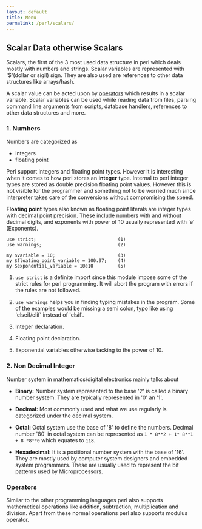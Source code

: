 ```yaml
---
layout: default
title: Menu
permalink: /perl/scalars/
---
```

## Scalar Data otherwise Scalars

Scalars, the first of the 3 most used data structure in perl which deals mostly with numbers and strings. Scalar variables are represented with '$'(dollar or sigil) sign. They are also used are references to other data structures like arrays/hash. 


A scalar value can be acted upon by [operators](#operators) which results in a scalar variable. Scalar variables can be used while reading data from files, parsing command line arguments from scripts, database handlers, references to other data structures and more. 


### 1. Numbers

Numbers are categorized as 
- integers
- floating point

Perl support integers and floating point types. However it is interesting when it comes to how perl stores an **integer** type. Internal to perl integer types are stored as double precision floating point values. However this is not visible for the programmer and something not to be worried much since interpreter takes care of the conversions without compromising the speed.

**Floating point** types also known as floating point literals are integer types with decimal point precision. These include numbers with and without decimal digits, and exponents with power of 10 usually represented with 'e' (Exponents).

```
use strict;                              (1)
use warnings;                            (2)

my $variable = 10;                       (3)
my $floating_point_variable = 100.97;    (4)
my $exponential_variable = 10e10         (5)
```

1. `use strict` is a definite import since this module impose some of the strict rules for perl programming. It will abort the program with errors if the rules are not followed.

2. `use warnings` helps you in finding typing mistakes in the program. Some of the examples would be missing a semi colon, typo like using 'elseif/elif' instead of 'elsif'.

3. Integer declaration.
4. Floating point declaration.
5. Exponential variables otherwise tacking to the power of 10.


### 2. Non Decimal Integer
Number system in mathematics/digital electronics mainly talks about

- **Binary:** Number system represented to the base '2' is called a binary number system. They are typically represented in '0' an '1'.

- **Decimal:** Most commonly used and what we use regularly is categorized under the decimal system. 

- **Octal:** Octal system use the base of '8' to define the numbers. Decimal number '80' in octal system can be represented as `1 * 8**2 + 1* 8**1 + 8 *8**0` which equates to `118`.

- **Hexadecimal:** It is a positional number system with the base of '16'. They are mostly used by computer system designers and embedded system programmers. These are usually used to represent the bit patterns used by Microprocessors.


### Operators

Similar to the other programming languages perl also supports mathemetical operations like addition, subtraction, multiplication and division. Apart from these normal operations perl also supports modulus operator.
